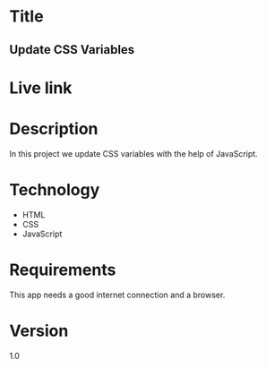 # Title
##  Update CSS Variables

# Live link


# Description
In this project we update CSS variables with the help of JavaScript.

# Technology
- HTML
- CSS
- JavaScript


# Requirements
This app needs a good internet connection and a browser.

# Version
1.0
